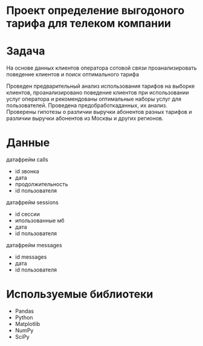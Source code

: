 ﻿# Проект определение выгодоного тарифа для телеком компании

# Задача
На основе данных клиентов оператора сотовой связи проанализировать поведение клиентов и поиск оптимального тарифа

Проведен предварительный анализ использования тарифов на выборке клиентов, проанализировано поведение клиентов при использовании услуг оператора и рекомендованы оптимальные наборы услуг для пользователей. Проведена предобработкаданных, их анализ. Проверены гипотезы о различии выручки абонентов разных тарифов и различии выручки абонентов из Москвы и других регионов.

# Данные 
датафрейм calls
* id звонка
* дата 
* продолжительность
* id пользователя

датафрейм sessions 
* id сессии
* ипользованные мб
* дата
* id пользователя

датафрейм messages

* id messages
* дата
* id пользователя



# Используемые библиотеки
* Pandas
* Python
* Matplotlib
* NumPy
* SciPy